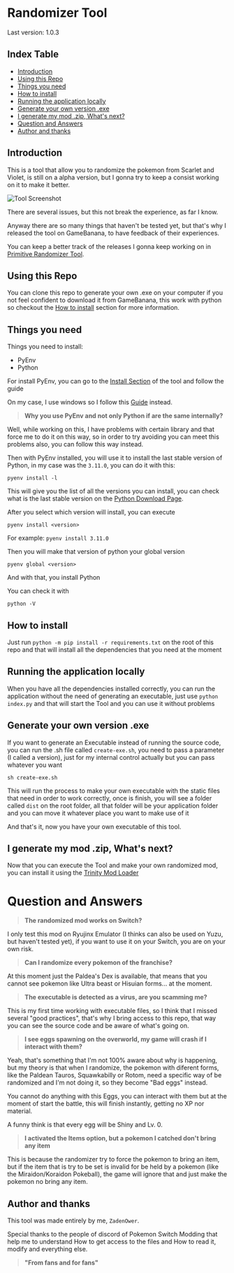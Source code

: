 # Randomizer Tool

Last version: 1.0.3

## Index Table

- [Introduction](#introduction)
- [Using this Repo](#using-this-repo)
- [Things you need](#things-you-need)
- [How to install](#how-to-install)
- [Running the application locally](#running-the-application-locally)
- [Generate your own version .exe](#generate-your-own-version-exe)
- [I generate my mod .zip, What's next?](#i-generate-my-mod-zip-whats-next)
- [Question and Answers](#question-and-answers)
- [Author and thanks](#author-and-thanks)

## Introduction

This is a tool that allow you to randomize the pokemon from Scarlet and Violet, is still on a alpha version, but I gonna try to keep a consist working on it to make it better.

![Tool Screenshot](https://images.gamebanana.com/img/ss/tools/638a2a73b274d.jpg)

There are several issues, but this not break the experience, as far I know.

Anyway there are so many things that haven't be tested yet, but that's why I released the tool on GameBanana, to have feedback of their experiences.

You can keep a better track of the releases I gonna keep working on in
[Primitive Randomizer Tool](https://gamebanana.com/tools/11402).

## Using this Repo

You can clone this repo to generate your own .exe on your computer if you not feel confident to download it from GameBanana, this work with python so checkout the [How to install](#how-to-install) section for more information.

## Things you need

Things you need to install:
* PyEnv
* Python

For install PyEnv, you can go to the [Install Section](https://github.com/pyenv/pyenv#installation) of the tool and follow the guide

On my case, I use windows so I follow this [Guide](https://github.com/pyenv-win/pyenv-win#quick-start) instead.

>  **Why you use PyEnv and not only Python if are the same internally?**

Well, while working on this, I have problems with certain library and that force me to do it on this way, so in order to try avoiding you can meet this problems also, you can follow this way instead.

Then with PyEnv installed, you will use it to install the last stable version of Python, in my case was the `3.11.0`, you can do it with this:

```
pyenv install -l
```

This will give you the list of all the versions you can install, you can check what is the last stable version on the [Python Download Page](https://www.python.org/downloads/).

After you select which version will install, you can execute

```
pyenv install <version>
```

For example: ```pyenv install 3.11.0```

Then you will make that version of python your global version

```
pyenv global <version>
```

And with that, you install Python

You can check it with

```
python -V
```

## How to install

Just run ```python -m pip install -r requirements.txt``` on the root of this repo and that will install all the dependencies that you need at the moment

## Running the application locally

When you have all the dependencies installed correctly, you can run the application without the need of generating an executable, just use ```python index.py``` and that will start the Tool and you can use it without problems

## Generate your own version .exe

If you want to generate an Executable instead of running the source code, you can run the .sh file called `create-exe.sh`, you need to pass a parameter (I called a version), just for my internal control actually but you can pass whatever you want

```
sh create-exe.sh
```

This will run the process to make your own executable with the static files that need in order to work correctly, once is finish, you will see a folder called `dist` on the root folder, all that folder will be your application folder and you can move it whatever place you want to make use of it

And that's it, now you have your own executable of this tool.

## I generate my mod .zip, What's next?

Now that you can execute the Tool and make your own randomized mod, you can install it using the [Trinity Mod Loader](https://gamebanana.com/tools/11366)

# Question and Answers

> **The randomized mod works on Switch?**

I only test this mod on Ryujinx Emulator (I thinks can also be used on Yuzu, but haven't tested yet), if you want to use it on your Switch, you are on your own risk.

> **Can I randomize every pokemon of the franchise?**

At this moment just the Paldea's Dex is available, that means that you cannot see pokemon like Ultra beast or Hisuian forms... at the moment.

> **The executable is detected as a virus, are you scamming me?**

This is my first time working with executable files, so I think that I missed several "good practices", that's why I bring access to this repo, that way you can see the source code and be aware of what's going on.

> **I see eggs spawning on the overworld, my game will crash if I interact with them?**

Yeah, that's something that I'm not 100% aware about why is happening, but my theory is that when I randomize, the pokemon with diferent forms, like the Paldean Tauros, Squawkabilly or Rotom, need a specific way of be randomized and I'm not doing it, so they become "Bad eggs" instead.

You cannot do anything with this Eggs, you can interact with them but at the moment of start the battle, this will finish instantly, getting no XP nor material.

A funny think is that every egg will be Shiny and Lv. 0.

> **I activated the Items option, but a pokemon I catched don't bring any item**

This is because the randomizer try to force the pokemon to bring an item, but if the item that is try to be set is invalid for be held by a pokemon (like the Miraidon/Koraidon Pokeball), the game will ignore that and just make the pokemon no bring any item.

## Author and thanks

This tool was made entirely by me, `ZadenOwer`.

Special thanks to the people of discord of Pokemon Switch Modding that help me to understand How to get access to the files and How to read it, modify and everything else.

> **"From fans and for fans"** 
